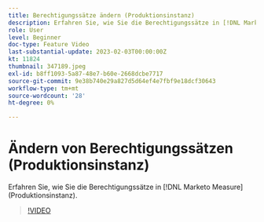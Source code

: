 ```yaml
---
title: Berechtigungssätze ändern (Produktionsinstanz)
description: Erfahren Sie, wie Sie die Berechtigungssätze in [!DNL Marketo Measure] (Produktionsinstanz).
role: User
level: Beginner
doc-type: Feature Video
last-substantial-update: 2023-02-03T00:00:00Z
kt: 11824
thumbnail: 347189.jpeg
exl-id: b8ff1093-5a87-48e7-b60e-2668dcbe7717
source-git-commit: 9e38b740e29a827d5d64ef4e7fbf9e18dcf30643
workflow-type: tm+mt
source-wordcount: '28'
ht-degree: 0%

---
```


# Ändern von Berechtigungssätzen (Produktionsinstanz)

Erfahren Sie, wie Sie die Berechtigungssätze in [!DNL Marketo Measure] (Produktionsinstanz).

>[!VIDEO](https://video.tv.adobe.com/v/347189/?quality=12&learn=on)
